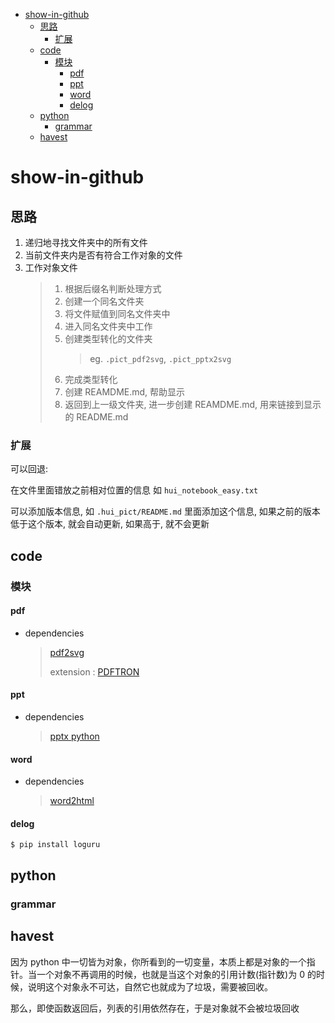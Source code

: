 - [show-in-github](#show-in-github)
  - [思路](#思路)
    - [扩展](#扩展)
  - [code](#code)
    - [模块](#模块)
      - [pdf](#pdf)
      - [ppt](#ppt)
      - [word](#word)
      - [delog](#delog)
  - [python](#python)
    - [grammar](#grammar)
  - [havest](#havest)

# show-in-github

## 思路

1. 递归地寻找文件夹中的所有文件
2. 当前文件夹内是否有符合工作对象的文件
3. 工作对象文件
   > 1. 根据后缀名判断处理方式
   > 2. 创建一个同名文件夹
   > 3. 将文件赋值到同名文件夹中
   > 4. 进入同名文件夹中工作
   > 5. 创建类型转化的文件夹
   >    > eg. `.pict_pdf2svg`, `.pict_pptx2svg`
   > 6. 完成类型转化
   > 7. 创建 REAMDME.md, 帮助显示
   > 8. 返回到上一级文件夹, 进一步创建 REAMDME.md, 用来链接到显示的 README.md

### 扩展

可以回退:

在文件里面错放之前相对位置的信息 如 `hui_notebook_easy.txt`

可以添加版本信息, 如 `.hui_pict/README.md` 里面添加这个信息, 如果之前的版本低于这个版本, 就会自动更新, 如果高于, 就不会更新

## code

### 模块

#### pdf

- dependencies
  > [pdf2svg](https://www.pdftron.com/documentation/cli/download/)
  >
  > extension : [PDFTRON](https://www.pdftron.com/documentation/python/get-started/)

#### ppt

- dependencies
  > [pptx python](https://blog.aspose.com/2022/02/01/convert-powerpoint-ppt-slides-to-svg-in-python/)

#### word

- dependencies
  > [word2html](https://blog.aspose.com/2021/11/01/convert-word-to-html-in-python/)

#### delog

```shell
$ pip install loguru
```

## python

### grammar

## havest

因为 python 中一切皆为对象，你所看到的一切变量，本质上都是对象的一个指针。当一个对象不再调用的时候，也就是当这个对象的引用计数(指针数)为 0 的时候，说明这个对象永不可达，自然它也就成为了垃圾，需要被回收。

那么，即使函数返回后，列表的引用依然存在，于是对象就不会被垃圾回收
